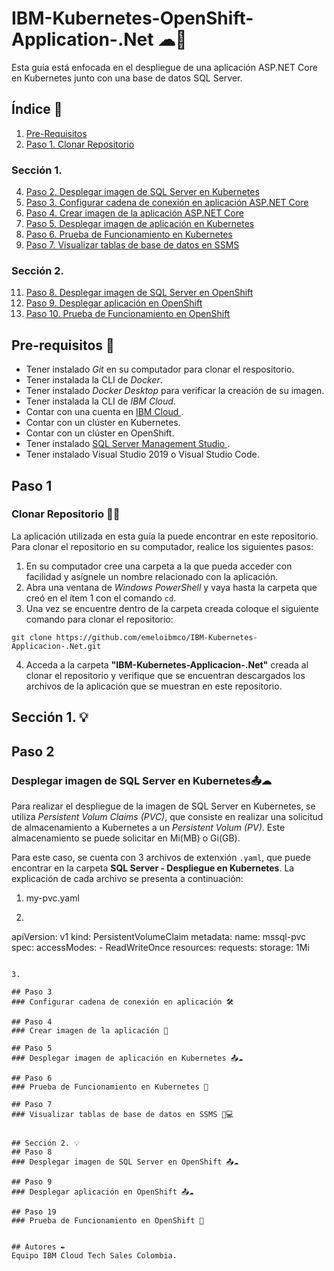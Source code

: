 # IBM-Kubernetes-OpenShift-Application-.Net ☁📱

Esta guía está enfocada en el despliegue de una aplicación ASP.NET Core en Kubernetes junto con una base de datos SQL Server. 

## Índice  📰
1. [Pre-Requisitos](#Pre-Requisitos-pencil)
2. [Paso 1. Clonar Repositorio](#Paso-1)

### Sección 1.
4. [Paso 2. Desplegar imagen de SQL Server en Kubernetes](#Paso-2)
5. [Paso 3. Configurar cadena de conexión en aplicación ASP.NET Core](#Paso-3)
6. [Paso 4. Crear imagen de la aplicación ASP.NET Core](#Paso-4)
7. [Paso 5. Desplegar imagen de aplicación en Kubernetes](#Paso-5)
8. [Paso 6. Prueba de Funcionamiento en Kubernetes](#Paso-6)
9. [Paso 7. Visualizar tablas de base de datos en SSMS](#Paso-7)

### Sección 2.
11. [Paso 8. Desplegar imagen de SQL Server en OpenShift](#Paso-8)
12. [Paso 9. Desplegar aplicación en OpenShift](#Paso-9)
13. [Paso 10. Prueba de Funcionamiento en OpenShift](#Paso-10)

## Pre-requisitos :pencil:
* Tener instalado *Git* en su computador para clonar el respositorio.
* Tener instalada la CLI de *Docker*.
* Tener instalado *Docker Desktop* para verificar la creación de su imagen.
* Tener instalada la CLI de *IBM Cloud*.
* Contar con una cuenta en <a href="https://cloud.ibm.com/"> IBM Cloud </a>.
* Contar con un clúster en Kubernetes.
* Contar con un clúster en OpenShift.
* Tener instalado <a href="https://docs.microsoft.com/en-us/sql/ssms/download-sql-server-management-studio-ssms?view=sql-server-ver15"> SQL Server Management Studio </a>.
* Tener instalado Visual Studio 2019 o Visual Studio Code.

## Paso 1
### Clonar Repositorio 📍📁
La aplicación utilizada en esta guía la puede encontrar en este repositorio. Para clonar el repositorio en su computador, realice los siguientes pasos:

1. En su computador cree una carpeta a la que pueda acceder con facilidad y asígnele un nombre relacionado con la aplicación.
2. Abra una ventana de *Windows PowerShell* y vaya hasta la carpeta que creó en el ítem 1 con el comando ```cd```.
3. Una vez se encuentre dentro de la carpeta creada coloque el siguiente comando para clonar el repositorio:
```
git clone https://github.com/emeloibmco/IBM-Kubernetes-Applicacion-.Net.git
```
4. Acceda a la carpeta **"IBM-Kubernetes-Applicacion-.Net"** creada al clonar el repositorio y verifique que se encuentran descargados los archivos de la aplicación que se muestran en este repositorio.

## Sección 1. 💡

## Paso 2
### Desplegar imagen de SQL Server en Kubernetes📤☁
Para realizar el despliegue de la imagen de SQL Server en Kubernetes, se utiliza *Persistent Volum Claims (PVC)*, que consiste en realizar una solicitud de almacenamiento a Kubernetes a un *Persistent Volum (PV)*. Este almacenamiento se puede solicitar en Mi(MB) o Gi(GB). 

Para este caso, se cuenta con 3 archivos de extenxión ```.yaml```, que puede encontrar en la carpeta **SQL Server - Despliegue en Kubernetes**. La explicación de cada archivo se presenta a continuación:

1. my-pvc.yaml
2. ```
apiVersion: v1
kind: PersistentVolumeClaim
metadata:
  name: mssql-pvc
spec:
  accessModes:
    - ReadWriteOnce
  resources:
    requests:
      storage: 1Mi
```

3. 

## Paso 3
### Configurar cadena de conexión en aplicación 🛠

## Paso 4
### Crear imagen de la aplicación 📲

## Paso 5
### Desplegar imagen de aplicación en Kubernetes 📤☁

## Paso 6
### Prueba de Funcionamiento en Kubernetes 🚀

## Paso 7
### Visualizar tablas de base de datos en SSMS 📇💻


## Sección 2. 💡
## Paso 8
### Desplegar imagen de SQL Server en OpenShift 📤☁

## Paso 9
### Desplegar aplicación en OpenShift 📤☁

## Paso 19
### Prueba de Funcionamiento en OpenShift 🚀


## Autores ✒
Equipo IBM Cloud Tech Sales Colombia.
